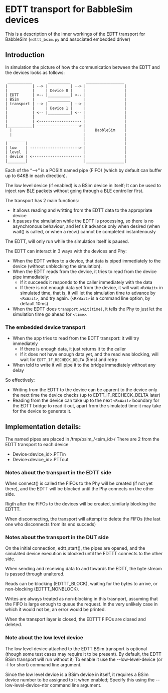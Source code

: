 # EDTT transport for BabbleSim devices

This is a description of the inner workings of the
EDTT transport for BabbleSim (`edttt_bsim.py` and associated embedded driver)

## Introduction

In simulation the picture of how the communication between the EDTT and the
devices looks as follows:

```
 ___________       __________       _________________
|           | --> |          | --> |                 |
|           |     | Device 0 |     |                 |
| EDTT      | <-- |__________| <-- |                 |
| BSim      |      __________      |                 |
| transport | --> |          | --> |                 |
|           |     | Device 1 |     |                 |
|           | <-- |__________| <-- |                 |
|           |                      |                 |
|           | <------------------- |                 |
|___________| -------------------> |                 |
  |                                |    BabbleSim    |
  |                                |                 |
 ________                          |                 |
|        |                         |                 |
| low    | ----------------------> |                 |
| level  |                         |                 |
| device | <---------------------- |                 |
|________|                         |_________________|

```

Each of the “-->” is a POSIX named pipe (FIFO) (which by default can buffer up to
64KB in each direction).

The low level device (if enabled) is a BSim device in itself; It can be used to inject raw
BLE packets without going through a BLE controller first.

The transport has 2 main functions:

* It allows reading and writting from the EDTT data to the appropriate device
* It pauses the simulation while the EDTT is processing, so there is no asynchronous
  behaviour, and let's it advance only when desired (when wait() is called,
  or when a recv() cannot be completed instantenously


The EDTT, will only run while the simulation itself is paused.

The EDTT can interact in 3 ways with the devices and Phy:
* When the EDTT writes to a device, that data is piped immediately to the device (without unblocking the simulation).
* When the EDTT reads from the device, it tries to read from the device pipe immediately:
  * If it succeeds it responds to the caller immediately with the data
  * If there is not enough data yet from the device, it will wait
    `<RxWait>` in simulated time, that is, it will let the
    simulation time to advance by `<RxWait>`, and try again.
    (`<RxWait>` is a  command line option, by default 10ms)
* When the EDTT does `transport.wait(time)`, it tells the Phy to just let
the simulation time go ahead for `<time>`.


### The embedded device transport

* When the app tries to read from the EDTT transport: it will try immediately
  * If there is enough data, it just returns it to the caller
  * If it does not have enough data yet, and the read was blocking,
    will wait for `EDTT_IF_RECHECK_DELTA` (5ms) and retry
* When told to write it will pipe it to the bridge immediately without any delay

So effectively:

* Writing from the EDTT to the device can be aparent to the device only the next
  time the device checks (up to EDTT_IF_RECHECK_DELTA later)
* Reading from the device can take up to the next `<RxWait>` boundary
  for the EDTT bridge to read it out, apart from the simulated time it may
  take for the device to generate it.


## Implementation details:

The named pipes are placed in /tmp/bsim_<user>/<sim_id>/
There are 2 from the EDTT transport to each device

* Device<device_id>.PTTin
* Device<device_id>.PTTout

### Notes about the transport in the EDTT side

When connect() is called the FIFOs to the Phy will be created
(if not yet there), and the EDTT will be blocked until the Phy
connects on the other side.

Rigth after the FIFOs to the devices will be created, similarly
blocking the EDTTT.

When disconnecting, the transport will attempt to delete the FIFOs
(the last one who disconnects from its end succeds)

### Notes about the transport in the DUT side

On the initial connection, edtt_start(), the pipes are opened,
and the simulated device execution is blocked until the EDTTT
connects to the other side.

When sending and receiving data to and towards the EDTT,
the byte stream is passed through unaltered.

Reads can be blocking (EDTTT_BLOCK), waiting for the bytes to arrive,
or non-blocking (EDTTT_NONBLOCK).

Writes are always treated as non-blocking in this trasnport, assuming that
the FIFO is large enough to queue the request. In the very unlikely case in which
it would not be, an error would be printed.

When the transport layer is closed, the EDTTT FIFOs are closed and deleted.

### Note about the low level device

The low level device attached to the EDTT BSim transport is optional (though some test
cases may require it to be present). By default, the EDTT BSim transport will run without
it; To enable it use the --low-level-device (or -l for short) command line argument.

Since the low level device is a BSim device in itself, it requires a BSim device number
to be assigned to it when enabled; Specify this using the --low-level-device-nbr command line argument.
